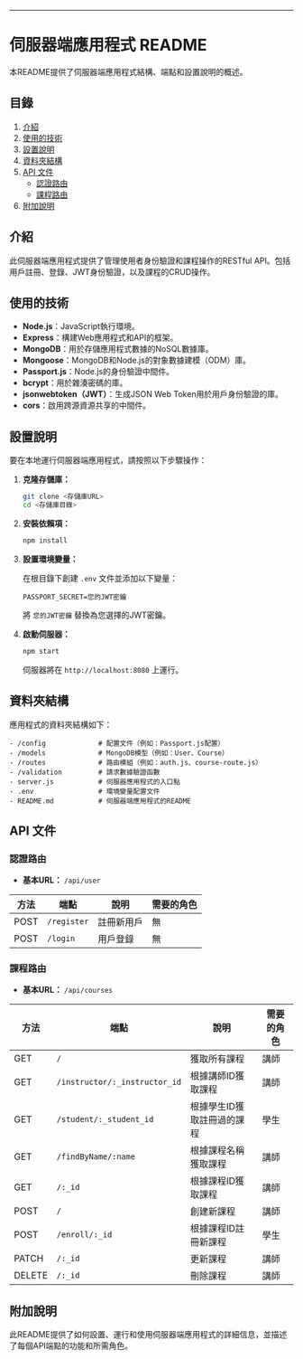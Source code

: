 

---

# 伺服器端應用程式 README

本README提供了伺服器端應用程式結構、端點和設置說明的概述。

## 目錄

1. [介紹](#介紹)
2. [使用的技術](#使用的技術)
3. [設置說明](#設置說明)
4. [資料夾結構](#資料夾結構)
5. [API 文件](#API-文件)
   - [認證路由](#認證路由)
   - [課程路由](#課程路由)
6. [附加說明](#附加說明)

## 介紹

此伺服器端應用程式提供了管理使用者身份驗證和課程操作的RESTful API。包括用戶註冊、登錄、JWT身份驗證，以及課程的CRUD操作。

## 使用的技術

- **Node.js**：JavaScript執行環境。
- **Express**：構建Web應用程式和API的框架。
- **MongoDB**：用於存儲應用程式數據的NoSQL數據庫。
- **Mongoose**：MongoDB和Node.js的對象數據建模（ODM）庫。
- **Passport.js**：Node.js的身份驗證中間件。
- **bcrypt**：用於雜湊密碼的庫。
- **jsonwebtoken（JWT）**：生成JSON Web Token用於用戶身份驗證的庫。
- **cors**：啟用跨源資源共享的中間件。

## 設置說明

要在本地運行伺服器端應用程式，請按照以下步驟操作：

1. **克隆存儲庫：**

   ```bash
   git clone <存儲庫URL>
   cd <存儲庫目錄>
   ```

2. **安裝依賴項：**

   ```bash
   npm install
   ```

3. **設置環境變量：**

   在根目錄下創建 `.env` 文件並添加以下變量：

   ```plaintext
   PASSPORT_SECRET=您的JWT密鑰
   ```

   將 `您的JWT密鑰` 替換為您選擇的JWT密鑰。

4. **啟動伺服器：**

   ```bash
   npm start
   ```

   伺服器將在 `http://localhost:8080` 上運行。

## 資料夾結構

應用程式的資料夾結構如下：

```
- /config             # 配置文件（例如：Passport.js配置）
- /models             # MongoDB模型（例如：User、Course）
- /routes             # 路由模組（例如：auth.js、course-route.js）
- /validation         # 請求數據驗證函數
- server.js           # 伺服器應用程式的入口點
- .env                # 環境變量配置文件
- README.md           # 伺服器端應用程式的README
```

## API 文件

### 認證路由

- **基本URL：** `/api/user`

| 方法   | 端點             | 說明                             | 需要的角色  |
|--------|------------------|----------------------------------|-------------|
| POST   | `/register`      | 註冊新用戶                        | 無          |
| POST   | `/login`         | 用戶登錄                          | 無          |

### 課程路由

- **基本URL：** `/api/courses`

| 方法   | 端點                            | 說明                             | 需要的角色  |
|--------|---------------------------------|----------------------------------|-------------|
| GET    | `/`                             | 獲取所有課程                      | 講師        |
| GET    | `/instructor/:_instructor_id`   | 根據講師ID獲取課程               | 講師        |
| GET    | `/student/:_student_id`         | 根據學生ID獲取註冊過的課程       | 學生        |
| GET    | `/findByName/:name`             | 根據課程名稱獲取課程             | 講師        |
| GET    | `/:_id`                         | 根據課程ID獲取課程               | 講師        |
| POST   | `/`                             | 創建新課程                        | 講師        |
| POST   | `/enroll/:_id`                  | 根據課程ID註冊新課程             | 學生        |
| PATCH  | `/:_id`                         | 更新課程                          | 講師        |
| DELETE | `/:_id`                         | 刪除課程                          | 講師        |

## 附加說明

此README提供了如何設置、運行和使用伺服器端應用程式的詳細信息，並描述了每個API端點的功能和所需角色。
